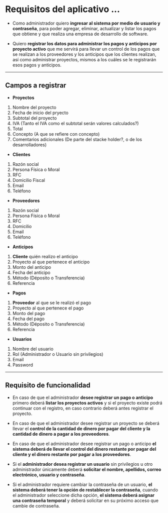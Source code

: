 # Requisitos del aplicativo ...
- Como administrador quiero __ingresar al sistema por medio de usuario y contraseña__, para
poder agregar, eliminar, actualizar y listar los pagos que obtiene y que realiza una empresa
de desarrollo de software.

- Quiero __registrar los datos para administrar los pagos y anticipos por proyecto activo__ que me
servirá para llevar un control de los pagos que se realizan a los proveedores y los anticipos
que los clientes realizan, así como administrar proyectos, mismos a los cuáles se le registrarán
esos pagos y anticipos.

---
## Campos a registrar
* __Proyectos__
1. Nombre del proyecto
1. Fecha de inicio del pryecto
1. Subtotal del proyecto 
1. IVA                  (Tanto el IVA como el subtotal serán valores calculados?)
1. Total
1. Concepto (A que se refiere con concepto)
1. Comentarios adicionales (De parte del stacke holder?, o de los desarrolladores)

* __Clientes__
1. Razón social
1. Persona Física o Moral
1. RFC
1. Domicilio Fiscal
1. Email
1. Teléfono

* __Proveedores__
1. Razón social
1. Persona Física o Moral
1. RFC
1. Domicilio
1. Email
1. Teléfono

* __Anticipos__
1. __Cliente__ quién realizo el anticipo
1. Proyecto al que pertenece el anticipo
1. Monto del anticipo
1. Fecha del anticipo
1. Método (Déposito o Transferencia)
1. Referencia

* __Pagos__
1. __Proveedor__ al que se le realizó el pago
1. Proyecto al que pertenece el pago
1. Monto del pago
1. Fecha del pago
1. Método (Déposito o Transferencia)
1. Referencia

* __Usuarios__
1. Nombre del usuario
1. Rol (Administrador o Usuario sin privilegios)
1. Email
1. Password

---
## Requisito de funcionalidad

* En caso de que el administrador __desee registrar un pago o anticipo__ primero deberá __listar los proyectos activos__ y si el proyecto existe podrá continuar con el registro, en caso contrario deberá antes registrar el proyecto.

* En caso de que el administrador desee registrar un proyecto se deberá llevar el __control de la cantidad de dinero por pagar del cliente y la cantidad de dinero a pagar a los proveedores__.

* En caso de que el administrador desee registrar un pago o anticipo __el sistema deberá de llevar el control del dinero restante por pagar del cliente y el dinero restante por pagar a los proveedores__.

* Si el __administrador desea registrar un usuario__ sin privilegios u otro administrador únicamente deberá __solicitar el nombre, apellidos, correo electrónico, usuario y contraseña__.

* Si el administrador requiere cambiar la contraseña de un usuario, __el sistema deberá tener la opción de restablecer la contraseña__, cuando el administrador seleccione dicha opción, __el sistema deberá asignar una contraseña temporal__ y deberá solicitar en su próximo acceso que cambie de contraseña.